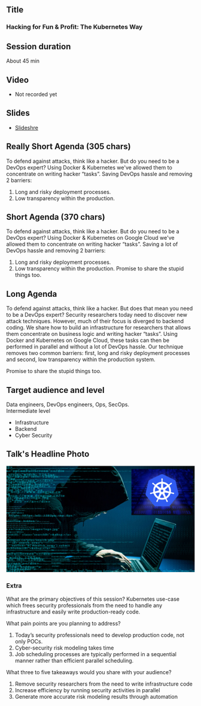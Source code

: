 ## Title
### Hacking for Fun & Profit: The Kubernetes Way

## Session duration

About 45 min

## Video

- Not recorded yet

## Slides

- [Slideshre](https://www.slideshare.net/demibenari/hacking-for-fun-profit-the-kubernetes-way-tal-demi-at-panorays-pyconil-2018)


## Really Short Agenda (305 chars)

To defend against attacks, think like a hacker. But do you need to be a DevOps expert? 
Using Docker & Kubernetes we've allowed them to concentrate on writing hacker “tasks”. 
Saving DevOps hassle and removing 2 barriers: 
1) Long and risky deployment processes.
2) Low transparency within the production.

## Short Agenda (370 chars)

To defend against attacks, think like a hacker. But do you need to be a DevOps expert? 
Using Docker & Kubernetes on Google Cloud we've allowed them to concentrate on writing hacker “tasks”. 
Saving a lot of DevOps hassle and removing 2 barriers: 
1) Long and risky deployment processes.
2) Low transparency within the production.
Promise to share the stupid things too.


## Long Agenda

To defend against attacks, think like a hacker. But does that mean you need to be a DevOps expert? 
Security researchers today need to discover new attack techniques. 
However, much of their focus is diverged to backend coding. 
We share how to build an infrastructure for researchers that allows them concentrate on business logic and writing hacker “tasks”. 
Using Docker and Kubernetes on Google Cloud, these tasks can then be performed in parallel and without a lot of DevOps hassle. 
Our technique removes two common barriers: 
first, long and risky deployment processes and second, low transparency within the production system.

Promise to share the stupid things too.

## Target audience and level

Data engineers, DevOps engineers, Ops, SecOps.  
Intermediate level

- Infrastructure
- Backend
- Cyber Security

## Talk's Headline Photo

![alt text](photos/Hacker-Kubernetes.png "Hacking for Fun & Profit: The Kubernetes Way")


### Extra

What are the primary objectives of this session?
Kubernetes use-case which frees security professionals from the need to handle any infrastructure and easily write production-ready code.

What pain points are you planning to address?
1. Today’s security professionals need to develop production code, not only POCs.
2. Cyber-security risk modeling takes time
3. Job scheduling processes are typically performed in a sequential manner rather than efficient parallel scheduling.


What three to five takeaways would you share with your audience?
1. Remove security researchers from the need to write infrastructure code
2. Increase efficiency by running security activities in parallel
3. Generate more accurate risk modeling results through automation
